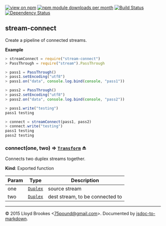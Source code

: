 [![view on npm](http://img.shields.io/npm/v/stream-connect.svg)](https://www.npmjs.org/package/stream-connect)
[![npm module downloads per month](http://img.shields.io/npm/dm/stream-connect.svg)](https://www.npmjs.org/package/stream-connect)
[![Build Status](https://travis-ci.org/75lb/stream-connect.svg?branch=master)](https://travis-ci.org/75lb/stream-connect)
[![Dependency Status](https://david-dm.org/75lb/stream-connect.svg)](https://david-dm.org/75lb/stream-connect)

<a name="module_stream-connect"></a>
## stream-connect
Create a pipeline of connected streams.

**Example**  
```js
> streamConnect = require("stream-connect")
> PassThrough = require("stream").PassThrough

> pass1 = PassThrough()
> pass1.setEncoding("utf8")
> pass1.on("data", console.log.bind(console, "pass1"))

> pass2 = PassThrough()
> pass2.setEncoding("utf8")
> pass2.on("data", console.log.bind(console, "pass2"))

> pass1.write("testing")
pass1 testing

> connect = streamConnect(pass1, pass2)
> connect.write("testing")
pass1 testing
pass2 testing
```
<a name="exp_module_stream-connect--connect"></a>
### connect(one, two) ⇒ <code>[Transform](https://nodejs.org/api/stream.html#stream_class_stream_transform)</code> ⏏
Connects two duplex streams together.

**Kind**: Exported function  

| Param | Type | Description |
| --- | --- | --- |
| one | <code>[Duplex](https://nodejs.org/api/stream.html#stream_class_stream_duplex)</code> | source stream |
| two | <code>[Duplex](https://nodejs.org/api/stream.html#stream_class_stream_duplex)</code> | dest stream, to be connected to |


* * *

&copy; 2015 Lloyd Brookes \<75pound@gmail.com\>. Documented by [jsdoc-to-markdown](https://github.com/jsdoc2md/jsdoc-to-markdown).

